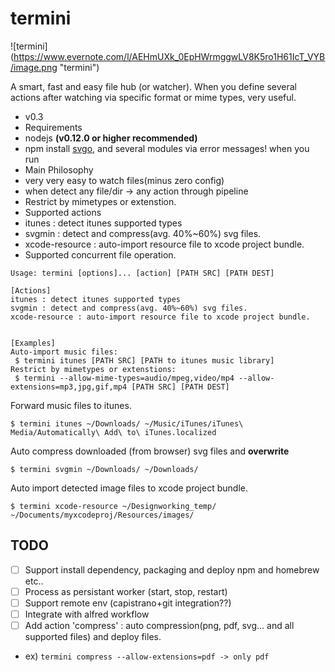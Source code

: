 termini 
======
![termini] (https://www.evernote.com/l/AEHmUXk_0EpHWrmggwLV8K5ro1H61IcT_VYB/image.png "termini")

A smart, fast and easy file hub (or watcher). When you define several actions after watching via specific format or mime types, very useful.

- v0.3
- Requirements
 - nodejs **(v0.12.0 or higher recommended)** 
 - npm install [svgo](https://github.com/svg/svgo), and several modules via error messages! when you run
- Main Philosophy 
 - very very easy to watch files(minus zero config) 
 - when detect any file/dir -> any action through pipeline
- Restrict by mimetypes or extenstion.
- Supported actions
 - itunes : detect itunes supported types
 - svgmin : detect and compress(avg. 40%~60%) svg files.
 - xcode-resource : auto-import resource file to xcode project bundle.
- Supported concurrent file operation.

```
Usage: termini [options]... [action] [PATH SRC] [PATH DEST]

[Actions]
itunes : detect itunes supported types
svgmin : detect and compress(avg. 40%~60%) svg files.
xcode-resource : auto-import resource file to xcode project bundle.


[Examples]
Auto-import music files:
 $ termini itunes [PATH SRC] [PATH to itunes music library]
Restrict by mimetypes or extenstions:
 $ termini --allow-mime-types=audio/mpeg,video/mp4 --allow-extensions=mp3,jpg,gif,mp4 [PATH SRC] [PATH DEST]
 ```
Forward music files to itunes.
```
$ termini itunes ~/Downloads/ ~/Music/iTunes/iTunes\ Media/Automatically\ Add\ to\ iTunes.localized
```
Auto compress downloaded (from browser) svg files and **overwrite**
```
$ termini svgmin ~/Downloads/ ~/Downloads/
```
Auto import detected image files to xcode project bundle.
```
$ termini xcode-resource ~/Designworking_temp/ ~/Documents/myxcodeproj/Resources/images/
```

## TODO
- [ ] Support install dependency, packaging and deploy npm and homebrew etc..
- [ ] Process as persistant worker (start, stop, restart)
- [ ] Support remote env (capistrano+git integration??)
- [ ] Integrate with alfred workflow
- [ ] Add action 'compress' : auto compression(png, pdf, svg... and all supported files) and deploy files.
- ex) ``` termini compress --allow-extensions=pdf -> only pdf ```
